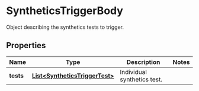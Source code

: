 

# SyntheticsTriggerBody

Object describing the synthetics tests to trigger.

## Properties

Name | Type | Description | Notes
------------ | ------------- | ------------- | -------------
**tests** | [**List&lt;SyntheticsTriggerTest&gt;**](SyntheticsTriggerTest.md) | Individual synthetics test. | 



